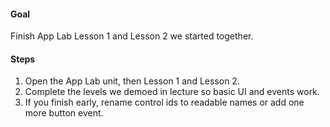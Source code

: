 #### Goal

Finish App Lab Lesson 1 and Lesson 2 we started together.

#### Steps

1. Open the App Lab unit, then Lesson 1 and Lesson 2.
2. Complete the levels we demoed in lecture so basic UI and events work.
3. If you finish early, rename control ids to readable names or add one more button event.
